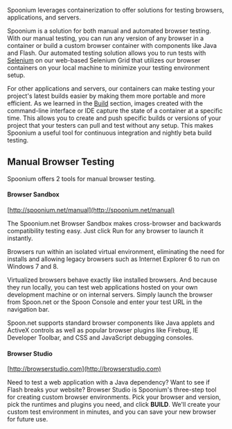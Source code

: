 Spoonium leverages containerization to offer solutions for testing browsers, applications, and servers.

Spoonium is a solution for both manual and automated browser testing. With our manual testing, you can run any version of any browser in a container or build a custom browser container with components like Java and Flash. Our automated testing solution allows you to run tests with [Selenium](http://seleniumhq.org) on our web-based Selenium Grid that utilizes our browser containers on your local machine to minimize your testing environment setup.

For other applications and servers, our containers can make testing your project's latest builds easier by making them more portable and more efficient. As we learned in the [Build](/docs/build) section, images created with the command-line interface or IDE capture the state of a container at a specific time. This allows you to create and push specific builds or versions of your project that your testers can pull and test without any setup. This makes Spoonium a useful tool for continuous integration and nightly beta build testing.

## Manual Browser Testing

Spoonium offers 2 tools for manual browser testing.

<!--TODO: revise all this when the new templating goes into place for these tools -->

#### Browser Sandbox

[http://spoonium.net/manual](http://spoonium.net/manual)

The Spoonium.net Browser Sandbox makes cross-browser and backwards compatibility testing easy. Just click Run for any browser to launch it instantly.

Browsers run within an isolated virtual environment, eliminating the need for installs and allowing legacy browsers such as Internet Explorer 6 to run on Windows 7 and 8.

Virtualized browsers behave exactly like installed browsers. And because they run locally, you can test web applications hosted on your own development machine or on internal servers. Simply launch the browser from Spoon.net or the Spoon Console and enter your test URL in the navigation bar.

Spoon.net supports standard browser components like Java applets and ActiveX controls as well as popular browser plugins like Firebug, IE Developer Toolbar, and CSS and JavaScript debugging consoles. 

#### Browser Studio

[http://browserstudio.com](http://browserstudio.com)

Need to test a web application with a Java dependency? Want to see if Flash breaks your website? Browser Studio is Spoonium's three-step tool for creating custom browser environments. Pick your browser and version, pick the runtimes and plugins you need, and click **BUILD**. We'll create your custom test environment in minutes, and you can save your new browser for future use.
